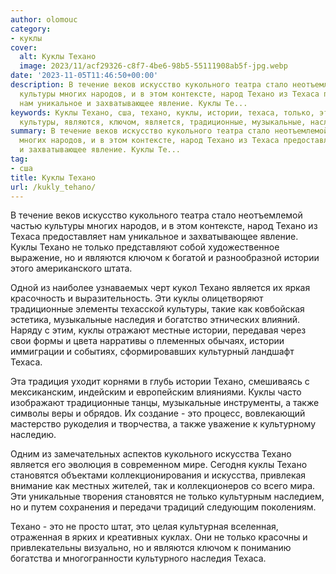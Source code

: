 ```yaml
---
author: olomouc
category:
- куклы
cover:
  alt: Куклы Техано
  image: 2023/11/acf29326-c8f7-4be6-98b5-55111908ab5f-jpg.webp
date: '2023-11-05T11:46:50+00:00'
description: В течение веков искусство кукольного театра стало неотъемлемой частью
  культуры многих народов, и в этом контексте, народ Техано из Техаса предоставляет
  нам уникальное и захватывающее явление. Куклы Те...
keywords: Куклы Техано, сша, техано, куклы, истории, техаса, только, это, кукольного,
  культуры, являются, ключом, является, традиционные, музыкальные, наследия, также
summary: В течение веков искусство кукольного театра стало неотъемлемой частью культуры
  многих народов, и в этом контексте, народ Техано из Техаса предоставляет нам уникальное
  и захватывающее явление. Куклы Те...
tag:
- сша
title: Куклы Техано
url: /kukly_tehano/
---
```


В течение веков искусство кукольного театра стало неотъемлемой частью культуры многих народов, и в этом контексте, народ Техано из Техаса предоставляет нам уникальное и захватывающее явление. Куклы Техано не только представляют собой художественное выражение, но и являются ключом к богатой и разнообразной истории этого американского штата.

Одной из наиболее узнаваемых черт кукол Техано является их яркая красочность и выразительность. Эти куклы олицетворяют традиционные элементы техасской культуры, такие как ковбойская эстетика, музыкальные наследия и богатство этнических влияний. Наряду с этим, куклы отражают местные истории, передавая через свои формы и цвета нарративы о племенных обычаях, истории иммиграции и событиях, сформировавших культурный ландшафт Техаса.

Эта традиция уходит корнями в глубь истории Техано, смешиваясь с мексиканским, индейским и европейским влияниями. Куклы часто изображают традиционные танцы, музыкальные инструменты, а также символы веры и обрядов. Их создание \- это процесс, вовлекающий мастерство рукоделия и творчества, а также уважение к культурному наследию.

Одним из замечательных аспектов кукольного искусства Техано является его эволюция в современном мире. Сегодня куклы Техано становятся объектами коллекционирования и искусства, привлекая внимание как местных жителей, так и коллекционеров со всего мира. Эти уникальные творения становятся не только культурным наследием, но и путем сохранения и передачи традиций следующим поколениям.

Техано \- это не просто штат, это целая культурная вселенная, отраженная в ярких и креативных куклах. Они не только красочны и привлекательны визуально, но и являются ключом к пониманию богатства и многогранности культурного наследия Техаса.